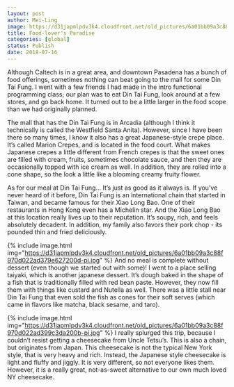 ```yaml
---
layout: post
author: Mei-Ling
image: https://d31japmlpdv3k4.cloudfront.net/old_pictures/6a01bb09a3c88f970d022ad379e61b200d-pi.jpg
title: Food-lover's Paradise
categories: [global]
status: Publish
date: 2018-07-16
---
```


Although Caltech is in a great area, and downtown Pasadena has a bunch of food offerings, sometimes nothing can beat going to the mall for some Din Tai Fung. I went with a few friends I had made in the intro functional programming class; our plan was to eat Din Tai Fung, look around at a few stores, and go back home. It turned out to be a little larger in the food scope than we had originally planned.

The mall that has the Din Tai Fung is in Arcadia (although I think it technically is called the Westfield Santa Anita). However, since I have been there so many times, I know it also has a great Japanese-style crepe place. It’s called Marion Crepes, and is located in the food court. What makes Japanese crepes a little different from French crepes is that the sweet ones are filled with cream, fruits, sometimes chocolate sauce, and then they are occasionally topped with ice cream as well. In addition, they are rolled into a cone shape, so the look a little like a blooming creamy fruity flower.

As for our meal at Din Tai Fung… It’s just as good as it always is. If you’ve never heard of it before, Din Tai Fung is an international chain that started in Taiwan, and became famous for their Xiao Long Bao. One of their restaurants in Hong Kong even has a Michelin star. And the Xiao Long Bao at this location really lives up to their reputation. It’s soupy, rich, and feels absolutely decadent. In addition, my family also favors their pork chop - its pounded thin and fried deliciously.


{% include image.html img="https://d31japmlpdv3k4.cloudfront.net/old_pictures/6a01bb09a3c88f970d022ad379e627200d-pi.jpg" %}
And no meal is complete without dessert (even though we started out with some)! I went to a place selling taiyaki, which is another japanese dessert. It’s dough baked in the shape of a fish that is traditionally filled with red bean paste. However, they now fill them with things like custard and Nutella as well. There was a little stall near Din Tai Fung that even sold the fish as cones for their soft serves (which came in flavors like matcha, black sesame, and taro).


{% include image.html img="https://d31japmlpdv3k4.cloudfront.net/old_pictures/6a01bb09a3c88f970d022ad399c3da200b-pi.jpg" %}
I really splurged this trip, because I couldn’t resist getting a cheesecake from Uncle Tetsu’s. This is also a chain, but originates from Japan. This cheesecake is not the typical New York style, that is very heavy and rich. Instead, the Japanese style cheesecake is light and fluffy and jiggly. It is very different, so not everyone likes them. However, it is a really great, not-as-sweet alternative to our own much loved NY cheesecake.

